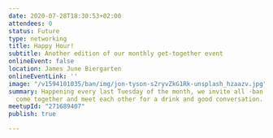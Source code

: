 ```yaml
---
date: 2020-07-28T18:30:53+02:00
attendees: 0
status: Future
type: networking
title: Happy Hour!
subtitle: Another edition of our monthly get-together event
onlineEvent: false
location: James June Biergarten
onlineEventLink: ''
image: "/v1594101035/ban/img/jon-tyson-s2ryvZkG1Rk-unsplash_hzaazv.jpg"
summary: Happening every last Tuesday of the month, we invite all ·ban members to
  come together and meet each other for a drink and good conversation.
meetupId: "271689407"
publish: true

---
```


